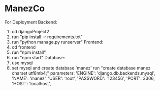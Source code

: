 # ManezCo
For Deployment
Backend:
1. cd djangoProject2
2. run "pip install -r requirements.txt"
3. run "python manage.py runserver"
Frontend:
1. cd frontend
2. run "npm install"
3. run "npm start"
Database:
1. use mysql
2. set mysql and create database 'manez'
run "create database manez charset utf8mb4;"
parameters:
'ENGINE': 'django.db.backends.mysql',
'NAME': 'manez',
'USER': 'root',
'PASSWORD': '123456',
'PORT': 3306,
'HOST': 'localhost',
